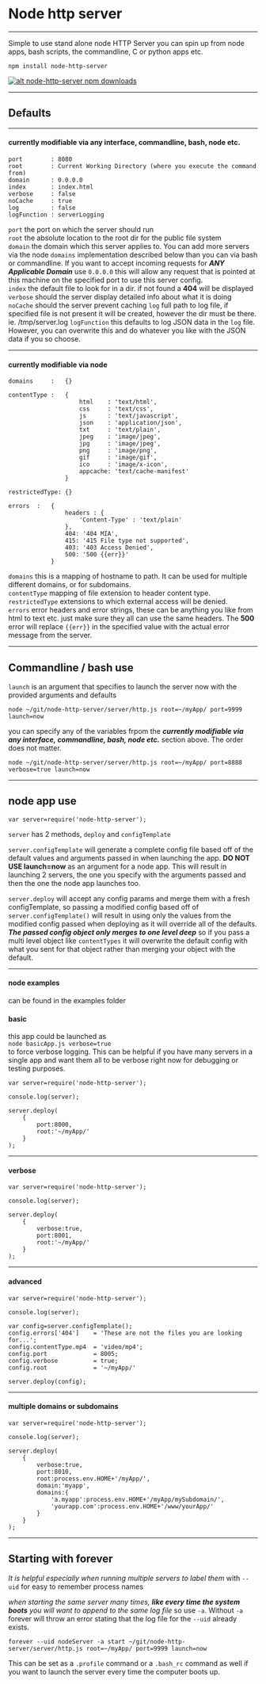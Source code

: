 Node http server
================
----

Simple to use stand alone node HTTP Server you can spin up from node apps, bash scripts, the commandline, C or python apps etc.

    npm install node-http-server

[![alt node-http-server npm downloads](https://nodei.co/npm-dl/node-http-server.png "number of times the node-http-server package has been downloaded from npm")](https://npmjs.org/package/node-http-server)

----


## Defaults
---
#### currently modifiable via any interface, commandline, bash, node etc.

    port        : 8080
    root        : Current Working Directory (where you execute the command from)
    domain      : 0.0.0.0
    index       : index.html
    verbose     : false
    noCache     : true
    log         : false
    logFunction : serverLogging
    
`` port `` the port on which the server should run  
`` root `` the absolute location to the root dir for the public file system  
`` domain `` the domain which this server applies to. You can add more servers via the node `` domains `` implementation described below than you can via bash or commandline. If you want to accept incoming requests for ***ANY Applicable Domain*** use `` 0.0.0.0 `` this will allow any request that is pointed at this machine on the specified port to use this server config.  
`` index `` the default file to look for in a dir. if not found a **404** will be displayed   
`` verbose `` should the server display detailed info about what it is doing
`` noCache `` should the server prevent caching
`` log `` full path to log file, if specified file is not present it will be created, however the dir must be there. ie. /tmp/server.log
`` logFunction `` this defaults to log JSON data in the `` log `` file. However, you can overwrite this and do whatever you like with the JSON data if you so choose.

---
#### currently modifiable via node

    domains     :   {}
    
    contentType :   {
                        html    : 'text/html',
                        css     : 'text/css',
                        js      : 'text/javascript',
                        json    : 'application/json',
                        txt     : 'text/plain',
                        jpeg    : 'image/jpeg',
                        jpg     : 'image/jpeg',
                        png     : 'image/png',
                        gif     : 'image/gif',
                        ico     : 'image/x-icon',
                        appcache: 'text/cache-manifest'
                    }
    
    restrictedType: {}
    
    errors  :   {
                    headers : {
                        'Content-Type' : 'text/plain'
                    },
                    404: '404 MIA',
                    415: '415 File type not supported',
                    403: '403 Access Denied',
                    500: '500 {{err}}'
                }

`` domains `` this is a mapping of hostname to path. It can be used for multiple different domains, or for subdomains.  
`` contentType `` mapping of file extension to header content type.  
`` restrictedType `` extensions to which external access will be denied.  
`` errors `` error headers and error strings, these can be anything you like from html to text etc. just make sure they all can use the same headers. The **500** error will replace `` {{err}} `` in the specified value with the actual error message from the server.  

---

## Commandline / bash use
`` launch `` is an argument that specifies to launch the server now with the provided arguments and defaults

    node ~/git/node-http-server/server/http.js root=~/myApp/ port=9999 launch=now

you can specify any of the variables frpom the ***currently modifiable via any interface, commandline, bash, node etc.*** section above. The order does not matter.

    node ~/git/node-http-server/server/http.js root=~/myApp/ port=8888 verbose=true launch=now

---

## node app use

    var server=require('node-http-server');

`` server `` has 2 methods, `` deploy `` and `` configTemplate ``

`` server.configTemplate `` will generate a complete config file based off of the default values and arguments passed in when launching the app. **DO NOT USE launch=now** as an argument for a node app. This will result in launching 2 servers, the one you specify with the arguments passed and then the one the node app launches too.

`` server.deploy `` will accept any config params and merge them with a fresh configTemplate, so passing a modified config based off of `` server.configTemplate() `` will result in using only the values from the modified config passed when deploying as it will override all of the defaults. ***The passed config object only merges to one level deep*** so if you pass a multi level object like `` contentTypes `` it will overwrite the default config with what you sent for that object rather than merging your object with the default.

---

#### node examples
can be found in the examples folder

#### basic
this app could be launched as  
`` node basicApp.js verbose=true  ``  
to force verbose logging. This can be helpful if you have many servers in a single app and want them all to be verbose right now for debugging or testing purposes.
    
    var server=require('node-http-server');

    console.log(server);
    
    server.deploy(
        {
            port:8000,
            root:'~/myApp/'
        }
    ); 
    
---
#### verbose

    var server=require('node-http-server');

    console.log(server);
    
    server.deploy(
        {
            verbose:true,
            port:8001,
            root:'~/myApp/'
        }
    );
    
---
#### advanced
    
    var server=require('node-http-server');

    console.log(server);
    
    var config=server.configTemplate();
    config.errors['404']    = 'These are not the files you are looking for...';
    config.contentType.mp4  = 'video/mp4';
    config.port             = 8005;
    config.verbose          = true;
    config.root             = '~/myApp/'
    
    server.deploy(config);

---
#### multiple domains or subdomains

    var server=require('node-http-server');

    console.log(server);
    
    server.deploy(
        {
            verbose:true,
            port:8010,
            root:process.env.HOME+'/myApp/',
            domain:'myapp',
            domains:{
                'a.myapp':process.env.HOME+'/myApp/mySubdomain/',
                'yourapp.com':process.env.HOME+'/www/yourApp/'
            }
        }
    );    

---

## Starting with forever
*It is helpful especially when running multiple servers to label them*  with `` --uid `` for easy to remember process names

*when starting the same server many times, **like every time the system boots** you will want to append to the same log file* so use `` -a ``. Without `` -a `` forever will throw an error stating that the log file for the `` --uid `` already exists.

    forever --uid nodeServer -a start ~/git/node-http-server/server/http.js root=~/myApp/ port=9999 launch=now
    
This can be set as a ``.profile`` command or a ``.bash_rc`` command as well if you want to launch the server every time the computer boots up.

